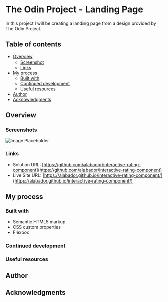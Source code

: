 # The Odin Project - Landing Page

In this project I will be creating a landing page from a design provided by The Odin Project.

## Table of contents

- [Overview](#overview)
  - [Screenshot](#screenshot)
  - [Links](#links)
- [My process](#my-process)
  - [Built with](#built-with)
  - [Continued development](#continued-development)
  - [Useful resources](#useful-resources)
- [Author](#author)
- [Acknowledgments](#acknowledgments)

## Overview

### Screenshots

![Image Placeholder](/images/placeholder.png)

### Links

- Solution URL: [https://github.com/alabador/interactive-rating-component](https://github.com/alabador/interactive-rating-component)
- Live Site URL: [https://alabador.github.io/interactive-rating-component/](https://alabador.github.io/interactive-rating-component/)

## My process

### Built with

- Semantic HTML5 markup
- CSS custom properties
- Flexbox


### Continued development



### Useful resources


## Author


## Acknowledgments
